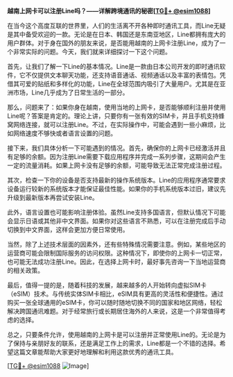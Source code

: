**越南上网卡可以注册Line吗？——详解跨境通讯的秘密[[TG💪+ @esim1088](https://t.me/s/esim1088)]**

在当今这个高度互联的世界里，人们的生活离不开各种即时通讯工具，而Line无疑是其中备受欢迎的一款。无论是在日本、韩国还是东南亚地区，Line都拥有庞大的用户群体。对于身在国外的朋友来说，是否能用越南的上网卡注册Line，成为了一个非常实际的问题。今天，我们就来详细探讨一下这个问题。

首先，让我们了解一下Line的基本情况。Line是一款由日本公司开发的即时通讯软件，它不仅提供文本聊天功能，还支持语音通话、视频通话以及丰富的表情包。凭借其可爱的贴纸和多样化的功能，Line在全球范围内吸引了大量用户。尤其是在亚洲市场，Line几乎成为了日常生活的一部分。

那么，问题来了：如果你身在越南，使用当地的上网卡，是否能够顺利注册并使用Line呢？答案是肯定的。理论上讲，只要你有一张有效的SIM卡，并且手机支持蜂窝网络连接，就可以注册Line。不过，在实际操作中，可能会遇到一些小麻烦，比如网络速度不够快或者语言设置的问题。

接下来，我们具体分析一下可能遇到的情况。首先，确保你的上网卡已经激活并且有足够的余额。因为注册Line需要下载应用程序并完成一系列步骤，这期间会产生一定的流量消耗。如果上网卡没有足够的余额，可能导致无法正常完成注册过程。

其次，检查一下你的设备是否支持最新的操作系统版本。Line的应用程序通常要求设备运行较新的系统版本才能保证最佳性能。如果你的手机系统版本过旧，建议先升级到最新版本再尝试安装Line。

此外，语言设置也可能影响注册体验。虽然Line支持多国语言，但默认情况下可能会显示日语或其他非中文界面。如果你对这些语言不熟悉，可以在注册完成后手动切换到中文界面，这样会更加方便日常使用。

当然，除了上述技术层面的因素外，还有些特殊情况需要注意。例如，某些地区的运营商可能会限制国际服务的访问权限。这种情况下，即使你的上网卡一切正常，也可能无法成功注册Line。因此，在选择上网卡时，最好事先咨询一下当地运营商的相关政策。

最后，值得一提的是，随着科技的发展，越来越多的人开始转向虚拟SIM卡（eSIM）技术。与传统实体SIM卡相比，eSIM具有更高的灵活性和便捷性。通过购买一张全球通用的eSIM卡，你可以随时随地切换不同的国家和地区网络，轻松解决跨国通讯难题。对于经常旅行或长期居住海外的人来说，这是一个非常值得考虑的选择。

总之，只要条件允许，使用越南的上网卡是可以注册并正常使用Line的。无论是为了保持与亲朋好友的联系，还是满足工作上的需求，Line都是一个不错的选择。希望这篇文章能帮助大家更好地理解和利用这款优秀的通讯工具。

[[TG💪+ @esim1088](https://t.me/s/esim1088) ![Image](https://i.postimg.cc/4NQfJmqS/Snipaste-2025-05-13-00-14-12.png)]